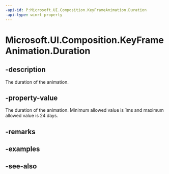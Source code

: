 ```yaml
---
-api-id: P:Microsoft.UI.Composition.KeyFrameAnimation.Duration
-api-type: winrt property
---
```


<!-- Property syntax
public Windows.Foundation.TimeSpan Duration { get;  set; }
-->

# Microsoft.UI.Composition.KeyFrameAnimation.Duration

## -description
The duration of the animation.

## -property-value
The duration of the animation. Minimum allowed value is 1ms and maximum allowed value is 24 days.

## -remarks

## -examples

## -see-also
